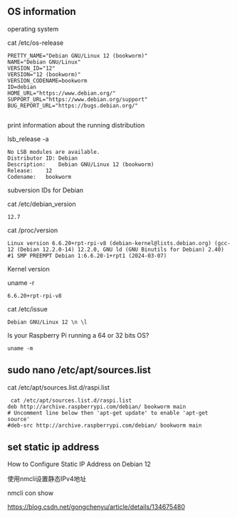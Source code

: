
## OS information

operating system

cat /etc/os-release

~~~
PRETTY_NAME="Debian GNU/Linux 12 (bookworm)"
NAME="Debian GNU/Linux"
VERSION_ID="12"
VERSION="12 (bookworm)"
VERSION_CODENAME=bookworm
ID=debian
HOME_URL="https://www.debian.org/"
SUPPORT_URL="https://www.debian.org/support"
BUG_REPORT_URL="https://bugs.debian.org/"


~~~

print information about the running distribution

lsb_release -a 
~~~
No LSB modules are available.
Distributor ID:	Debian
Description:	Debian GNU/Linux 12 (bookworm)
Release:	12
Codename:	bookworm
~~~

subversion IDs for Debian

cat /etc/debian_version
~~~
12.7

~~~


cat /proc/version
~~~
Linux version 6.6.20+rpt-rpi-v8 (debian-kernel@lists.debian.org) (gcc-12 (Debian 12.2.0-14) 12.2.0, GNU ld (GNU Binutils for Debian) 2.40) #1 SMP PREEMPT Debian 1:6.6.20-1+rpt1 (2024-03-07)
~~~

Kernel version

uname -r
~~~
6.6.20+rpt-rpi-v8
~~~

cat /etc/issue 
~~~
Debian GNU/Linux 12 \n \l
~~~

Is your Raspberry Pi running a 64 or 32 bits OS?
~~~
uname -m
~~~

## sudo nano /etc/apt/sources.list

cat /etc/apt/sources.list.d/raspi.list
~~~
 cat /etc/apt/sources.list.d/raspi.list
deb http://archive.raspberrypi.com/debian/ bookworm main
# Uncomment line below then 'apt-get update' to enable 'apt-get source'
#deb-src http://archive.raspberrypi.com/debian/ bookworm main
~~~


## set static ip address

How to Configure Static IP Address on Debian 12

使用nmcli设置静态IPv4地址

nmcli con show


https://blog.csdn.net/gongchenyu/article/details/134675480





